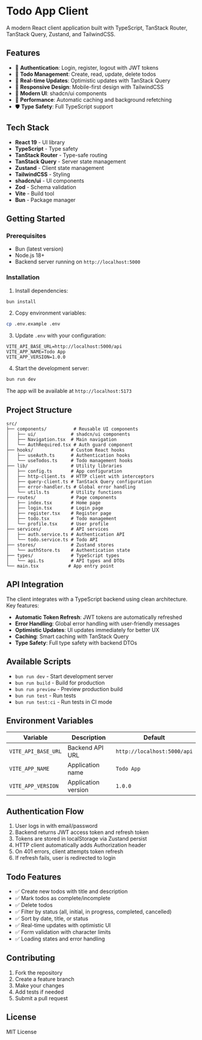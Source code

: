 # Todo App Client

A modern React client application built with TypeScript, TanStack Router, TanStack Query, Zustand, and TailwindCSS.

## Features

- 🔐 **Authentication**: Login, register, logout with JWT tokens
- 📝 **Todo Management**: Create, read, update, delete todos
- 🔄 **Real-time Updates**: Optimistic updates with TanStack Query
- 📱 **Responsive Design**: Mobile-first design with TailwindCSS
- 🎨 **Modern UI**: shadcn/ui components
- 🚀 **Performance**: Automatic caching and background refetching
- 🛡️ **Type Safety**: Full TypeScript support

## Tech Stack

- **React 19** - UI library
- **TypeScript** - Type safety
- **TanStack Router** - Type-safe routing
- **TanStack Query** - Server state management
- **Zustand** - Client state management
- **TailwindCSS** - Styling
- **shadcn/ui** - UI components
- **Zod** - Schema validation
- **Vite** - Build tool
- **Bun** - Package manager

## Getting Started

### Prerequisites

- Bun (latest version)
- Node.js 18+
- Backend server running on `http://localhost:5000`

### Installation

1. Install dependencies:
```bash
bun install
```

2. Copy environment variables:
```bash
cp .env.example .env
```

3. Update `.env` with your configuration:
```env
VITE_API_BASE_URL=http://localhost:5000/api
VITE_APP_NAME=Todo App
VITE_APP_VERSION=1.0.0
```

4. Start the development server:
```bash
bun run dev
```

The app will be available at `http://localhost:5173`

## Project Structure

```
src/
├── components/          # Reusable UI components
│   ├── ui/             # shadcn/ui components
│   ├── Navigation.tsx  # Main navigation
│   └── AuthRequired.tsx # Auth guard component
├── hooks/              # Custom React hooks
│   ├── useAuth.ts      # Authentication hooks
│   └── useTodos.ts     # Todo management hooks
├── lib/                # Utility libraries
│   ├── config.ts       # App configuration
│   ├── http-client.ts  # HTTP client with interceptors
│   ├── query-client.ts # TanStack Query configuration
│   ├── error-handler.ts # Global error handling
│   └── utils.ts        # Utility functions
├── routes/             # Page components
│   ├── index.tsx       # Home page
│   ├── login.tsx       # Login page
│   ├── register.tsx    # Register page
│   ├── todo.tsx        # Todo management
│   └── profile.tsx     # User profile
├── services/           # API services
│   ├── auth.service.ts # Authentication API
│   └── todo.service.ts # Todo API
├── stores/             # Zustand stores
│   └── authStore.ts    # Authentication state
├── types/              # TypeScript types
│   └── api.ts          # API types and DTOs
└── main.tsx           # App entry point
```

## API Integration

The client integrates with a TypeScript backend using clean architecture. Key features:

- **Automatic Token Refresh**: JWT tokens are automatically refreshed
- **Error Handling**: Global error handling with user-friendly messages
- **Optimistic Updates**: UI updates immediately for better UX
- **Caching**: Smart caching with TanStack Query
- **Type Safety**: Full type safety with backend DTOs

## Available Scripts

- `bun run dev` - Start development server
- `bun run build` - Build for production
- `bun run preview` - Preview production build
- `bun run test` - Run tests
- `bun run test:ci` - Run tests in CI mode

## Environment Variables

| Variable | Description | Default |
|----------|-------------|---------|
| `VITE_API_BASE_URL` | Backend API URL | `http://localhost:5000/api` |
| `VITE_APP_NAME` | Application name | `Todo App` |
| `VITE_APP_VERSION` | Application version | `1.0.0` |

## Authentication Flow

1. User logs in with email/password
2. Backend returns JWT access token and refresh token
3. Tokens are stored in localStorage via Zustand persist
4. HTTP client automatically adds Authorization header
5. On 401 errors, client attempts token refresh
6. If refresh fails, user is redirected to login

## Todo Features

- ✅ Create new todos with title and description
- ✅ Mark todos as complete/incomplete
- ✅ Delete todos
- ✅ Filter by status (all, initial, in progress, completed, cancelled)
- ✅ Sort by date, title, or status
- ✅ Real-time updates with optimistic UI
- ✅ Form validation with character limits
- ✅ Loading states and error handling

## Contributing

1. Fork the repository
2. Create a feature branch
3. Make your changes
4. Add tests if needed
5. Submit a pull request

## License

MIT License
